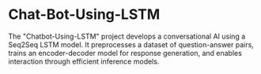 # Chat-Bot-Using-LSTM
The "Chatbot-Using-LSTM" project develops a conversational AI using a Seq2Seq LSTM model. It preprocesses a dataset of question-answer pairs, trains an encoder-decoder model for response generation, and enables interaction through efficient inference models.
